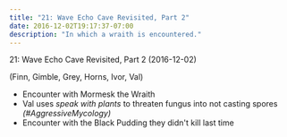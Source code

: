 ```yaml
---
title: "21: Wave Echo Cave Revisited, Part 2"
date: 2016-12-02T19:17:37-07:00
description: "In which a wraith is encountered."
---
```


21: Wave Echo Cave Revisited, Part 2 (2016-12-02)

(Finn, Gimble, Grey, Horns, Ivor, Val)

- Encounter with Mormesk the Wraith
- Val uses _speak with plants_ to threaten fungus into not casting spores _(#AggressiveMycology)_
- Encounter with the Black Pudding they didn't kill last time
